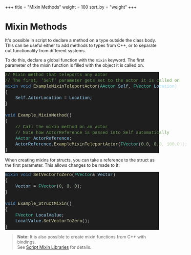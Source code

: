+++
title = "Mixin Methods"
weight = 100
sort_by = "weight"
+++

# Mixin Methods

It's possible in script to declare a method on a type outside the class body.
This can be useful either to add methods to types from C++, or to separate out functionality from different systems.

To do this, declare a global function with the `mixin` keyword.
The first parameter of the mixin function is filled with the object it is called on.

<div class="code_block" style="color: #d4d4d4;background-color: #1e1e1e;font-family: 'Terminus (TTF) for Windows', Consolas, 'Courier New', monospace;font-weight: normal;font-size: 14px;line-height: 19px;white-space: pre;"><div><span style="color: #6a9955;">// Mixin method that teleports any actor</span></div><div><span style="color: #6a9955;">// The first, 'Self' parameter gets set to the actor it is called on</span></div><div><span style="color: #569cd6;">mixin</span><span style="color: #d4d4d4;"> </span><span style="color: #569cd6;">void</span><span style="color: #d4d4d4;"> </span><span style="color: #dcdcaa;">ExampleMixinTeleportActor</span><span style="color: #d4d4d4;">(</span><span style="color: #4ec9b0;">AActor</span><span style="color: #d4d4d4;"> </span><span style="color: #9cdcfe;">Self</span><span style="color: #d4d4d4;">, </span><span style="color: #4ec9b0;">FVector</span><span style="color: #d4d4d4;"> </span><span style="color: #9cdcfe;">Location</span><span style="color: #d4d4d4;">)</span></div><div><span style="color: #d4d4d4;">{</span></div><div><span style="color: #d4d4d4;">&#160; &#160; </span><span style="color: #9cdcfe;">Self</span><span style="color: #d4d4d4;">.</span><span style="color: #9cdcfe;">ActorLocation</span><span style="color: #d4d4d4;"> = </span><span style="color: #9cdcfe;">Location</span><span style="color: #d4d4d4;">;</span></div><div><span style="color: #d4d4d4;">}</span></div><br><div><span style="color: #569cd6;">void</span><span style="color: #d4d4d4;"> </span><span style="color: #dcdcaa;">Example_MixinMethod</span><span style="color: #d4d4d4;">()</span></div><div><span style="color: #d4d4d4;">{</span></div><div><span style="color: #d4d4d4;">&#160; &#160; </span><span style="color: #6a9955;">// Call the mixin method on an actor</span></div><div><span style="color: #d4d4d4;">&#160; &#160; </span><span style="color: #6a9955;">// Note how ActorReference is passed into Self automatically</span></div><div><span style="color: #d4d4d4;">&#160; &#160; </span><span style="color: #4ec9b0;">AActor</span><span style="color: #d4d4d4;"> </span><span style="color: #9cdcfe;">ActorReference</span><span style="color: #d4d4d4;">;</span></div><div><span style="color: #d4d4d4;">&#160; &#160; </span><span style="color: #9cdcfe;">ActorReference</span><span style="color: #d4d4d4;">.</span><span style="color: #dcdcaa;">ExampleMixinTeleportActor</span><span style="color: #d4d4d4;">(</span><span style="color: #4ec9b0;">FVector</span><span style="color: #d4d4d4;">(</span><span style="color: #b5cea8;">0.0</span><span style="color: #d4d4d4;">, </span><span style="color: #b5cea8;">0.0</span><span style="color: #d4d4d4;">, </span><span style="color: #b5cea8;">100.0</span><span style="color: #d4d4d4;">));</span></div><div><span style="color: #d4d4d4;">}</span></div></div>

When creating mixins for structs, you can take a reference to the struct as the first parameter.
This allows changes to be made to it:

<div class="code_block" style="color: #d4d4d4;background-color: #1e1e1e;font-family: 'Terminus (TTF) for Windows', Consolas, 'Courier New', monospace;font-weight: normal;font-size: 14px;line-height: 19px;white-space: pre;"><div><span style="color: #569cd6;">mixin</span><span style="color: #d4d4d4;"> </span><span style="color: #569cd6;">void</span><span style="color: #d4d4d4;"> </span><span style="color: #dcdcaa;">SetVectorToZero</span><span style="color: #d4d4d4;">(</span><span style="color: #4ec9b0;">FVector</span><span style="color: #d4d4d4;">&amp; </span><span style="color: #9cdcfe;">Vector</span><span style="color: #d4d4d4;">)</span></div><div><span style="color: #d4d4d4;">{</span></div><div><span style="color: #d4d4d4;">&#160; &#160; </span><span style="color: #9cdcfe;">Vector</span><span style="color: #d4d4d4;"> = </span><span style="color: #4ec9b0;">FVector</span><span style="color: #d4d4d4;">(</span><span style="color: #b5cea8;">0</span><span style="color: #d4d4d4;">, </span><span style="color: #b5cea8;">0</span><span style="color: #d4d4d4;">, </span><span style="color: #b5cea8;">0</span><span style="color: #d4d4d4;">);</span></div><div><span style="color: #d4d4d4;">}</span></div><br><div><span style="color: #569cd6;">void</span><span style="color: #d4d4d4;"> </span><span style="color: #dcdcaa;">Example_StructMixin</span><span style="color: #d4d4d4;">()</span></div><div><span style="color: #d4d4d4;">{</span></div><div><span style="color: #d4d4d4;">&#160; &#160; </span><span style="color: #4ec9b0;">FVector</span><span style="color: #d4d4d4;"> </span><span style="color: #9cdcfe;">LocalValue</span><span style="color: #d4d4d4;">;</span></div><div><span style="color: #d4d4d4;">&#160; &#160; </span><span style="color: #9cdcfe;">LocalValue</span><span style="color: #d4d4d4;">.</span><span style="color: #dcdcaa;">SetVectorToZero</span><span style="color: #d4d4d4;">();</span></div><div><span style="color: #d4d4d4;">}</span></div></div>

> **Note:** It is also possible to create mixin functions from C++ with bindings.  
> See [Script Mixin Libraries](@/cpp-bindings/mixin-libraries.md) for details.
